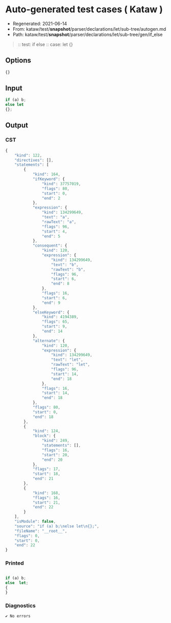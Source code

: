 # Auto-generated test cases ( Kataw )
- Regenerated: 2021-06-14
- From: kataw/test/__snapshot__/parser/declarations/let/sub-tree/autogen.md
- Path: kataw/test/__snapshot__/parser/declarations/let/sub-tree/gen/if_else
> :: test: if else
> :: case: let
>          {}
## Options

`````js
{}
`````
## Input

`````js
if (a) b;
else let
{};
`````
## Output

### CST

```javascript
{
    "kind": 122,
    "directives": [],
    "statements": [
        {
            "kind": 164,
            "ifKeyword": {
                "kind": 37757019,
                "flags": 80,
                "start": 0,
                "end": 2
            },
            "expression": {
                "kind": 134299649,
                "text": "a",
                "rawText": "a",
                "flags": 96,
                "start": 4,
                "end": 5
            },
            "consequent": {
                "kind": 120,
                "expression": {
                    "kind": 134299649,
                    "text": "b",
                    "rawText": "b",
                    "flags": 96,
                    "start": 6,
                    "end": 8
                },
                "flags": 16,
                "start": 6,
                "end": 9
            },
            "elseKeyword": {
                "kind": 4194389,
                "flags": 65,
                "start": 9,
                "end": 14
            },
            "alternate": {
                "kind": 120,
                "expression": {
                    "kind": 134299649,
                    "text": "let",
                    "rawText": "let",
                    "flags": 96,
                    "start": 14,
                    "end": 18
                },
                "flags": 16,
                "start": 14,
                "end": 18
            },
            "flags": 80,
            "start": 0,
            "end": 18
        },
        {
            "kind": 124,
            "block": {
                "kind": 249,
                "statements": [],
                "flags": 16,
                "start": 20,
                "end": 20
            },
            "flags": 17,
            "start": 18,
            "end": 21
        },
        {
            "kind": 168,
            "flags": 16,
            "start": 21,
            "end": 22
        }
    ],
    "isModule": false,
    "source": "if (a) b;\nelse let\n{};",
    "fileName": "__root__",
    "flags": 0,
    "start": 0,
    "end": 22
}
```

### Printed

```javascript

if (a) b;
else  let;
{
}

```

### Diagnostics

```javascript
✔ No errors
```


